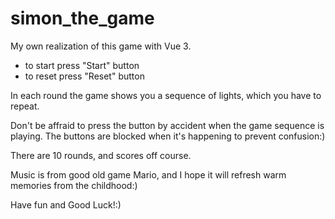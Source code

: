 # simon_the_game

My own realization of this game with Vue 3. 

- to start press "Start" button
- to reset press "Reset" button

In each round the game shows you a sequence of lights, which you have to repeat.

Don't be affraid to press the button by accident when the game sequence is playing. The buttons are blocked when it's happening to prevent confusion:)

There are 10 rounds, and scores off course. 

Music is from good old game Mario, and I hope it will refresh warm memories from the childhood:)

Have fun and Good Luck!:)
